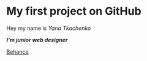 # My first project on GitHub
Hey my name is *Yana Tkachenko*

_**I'm junior web designer**_

[Behance](https://www.behance.net/gallery/130989545/Jewelry-online-store/modules/741907923)
